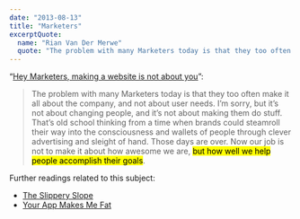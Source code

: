 ```yaml
---
date: "2013-08-13"
title: "Marketers"
excerptQuote:
  name: "Rian Van Der Merwe"
  quote: "The problem with many Marketers today is that they too often make it all about the company, and not about user needs."
---
```


“[Hey Marketers, making a website is not about you](http://www.elezea.com/2013/07/hey-marketers/)”:

> The problem with many Marketers today is that they too often make it all about the company, and not about user needs. I’m sorry, but it’s not about changing people, and it’s not about making them do stuff. That’s old school thinking from a time when brands could steamroll their way into the consciousness and wallets of people through clever advertising and sleight of hand. Those days are over. Now our job is not to make it about how awesome we are, <mark>but how well we help people accomplish their goals</mark>.

Further readings related to this subject:

* [The Slippery Slope](http://www.90percentofeverything.com/2013/07/23/the-slippery-slope/)
* [Your App Makes Me Fat](http://seriouspony.com/blog/2013/7/24/your-app-makes-me-fat)
